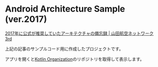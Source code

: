 Android Architecture Sample (ver.2017)
======================================

[2017年に公式が推奨していたアーキテクチャの備忘録 \| 山田航空ネットワーク3rd](https://yamacraft.github.io/note/image/goodbye-2017-architecture-guide/)

上記の記事のサンプルコード用に作成したプロジェクトです。

アプリを開くと[Kotlin Organization](https://github.com/Kotlin)のリポジトリを取得して表示します。
